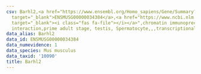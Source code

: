 ```yaml
---
csv: Barhl2,<a href="https://www.ensembl.org/Homo_sapiens/Gene/Summary?db=core;g=ENSMUSG00000034384"
  target="_blank">ENSMUSG00000034384</a>,<a href="https://www.ncbi.nlm.nih.gov/pubmed/25450459"
  target="_blank"><i class="fas fa-file"></i></a>",chromatin immunoprecipitation assay,direct
  interaction,prime adult stage, testis, Spermatocyte,,,transcriptional regulation,
data_alias: Barhl2
data_id: ENSMUSG00000034384
data_numevidence: 1
data_species: Mus musculus
data_taxid: '10090'
title: Barhl2
---
```

